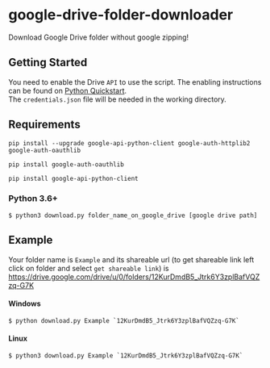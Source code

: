 # google-drive-folder-downloader

Download Google Drive folder without google zipping!

## Getting Started

You need to enable the Drive `API` to use the script.
The enabling instructions can be found on [Python Quickstart](https://developers.google.com/drive/api/v3/quickstart/python).<br/>
The `credentials.json` file will be needed in the working directory.

## Requirements

```
pip install --upgrade google-api-python-client google-auth-httplib2 google-auth-oauthlib
```
```
pip install google-auth-oauthlib
```
```
pip install google-api-python-client
```

### Python 3.6+

```
$ python3 download.py folder_name_on_google_drive [google drive path]
```

## Example

Your folder name is `Example` and its shareable url (to get shareable link left click on folder and select `get shareable link`) is https://drive.google.com/drive/u/0/folders/12KurDmdB5_Jtrk6Y3zplBafVQZzq-G7K

#### Windows

```
$ python download.py Example `12KurDmdB5_Jtrk6Y3zplBafVQZzq-G7K`
```

#### Linux
```
$ python3 download.py Example `12KurDmdB5_Jtrk6Y3zplBafVQZzq-G7K`
```
